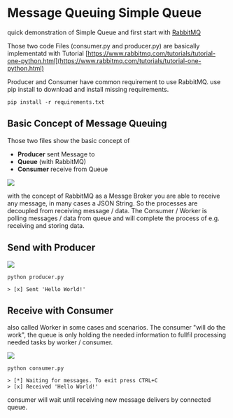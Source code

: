 # Message Queuing Simple Queue
quick demonstration of Simple Queue and first start with [RabbitMQ](https://www.rabbitmq.com)

Those two code Files (consumer.py and producer.py) are basically implementatd with Tutorial [https://www.rabbitmq.com/tutorials/tutorial-one-python.html](https://www.rabbitmq.com/tutorials/tutorial-one-python.html)

Producer and Consumer have common requirement to use RabbitMQ. use pip install to download and install missing requirements.

    pip install -r requirements.txt

## Basic Concept of Message Queuing ##

Those two files show the basic concept of
- **Producer** sent Message to
- **Queue** (with RabbitMQ)
- **Consumer** receive from Queue


![](https://www.rabbitmq.com/img/tutorials/python-one-overall.png)

with the concept of RabbitMQ as a Messge Broker you are able to receive any message, in many cases a JSON String. So the processes are decoupled from receiving message / data. The Consumer / Worker is polling messages / data from queue and will complete the process of e.g. receiving and storing data.

## Send with Producer ##
![](https://www.rabbitmq.com/img/tutorials/sending.png)

    python producer.py

	> [x] Sent 'Hello World!'

## Receive with Consumer ##
also called Worker in some cases and scenarios. The consumer "will do the work", the queue is only holding the needed information to fullfil processing needed tasks by worker / consumer. 

![](https://www.rabbitmq.com/img/tutorials/receiving.png)

	python consumer.py

	> [*] Waiting for messages. To exit press CTRL+C
	> [x] Received 'Hello World!'

consumer will wait until receiving new message delivers by connected queue.
